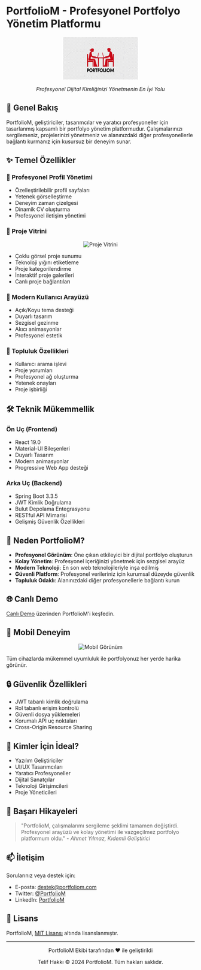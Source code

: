 # PortfolioM - Profesyonel Portfolyo Yönetim Platformu

<div align="center">
  <img src="frontend/portfolioM/src/assets/logo.jpg" alt="PortfolioM Logo" width="200"/>
  <br/>
  <p><em>Profesyonel Dijital Kimliğinizi Yönetmenin En İyi Yolu</em></p>
</div>

## 🌟 Genel Bakış

PortfolioM, geliştiriciler, tasarımcılar ve yaratıcı profesyoneller için tasarlanmış kapsamlı bir portfolyo yönetim platformudur. Çalışmalarınızı sergilemeniz, projelerinizi yönetmeniz ve alanınızdaki diğer profesyonellerle bağlantı kurmanız için kusursuz bir deneyim sunar.

## ✨ Temel Özellikler

### 🎯 Profesyonel Profil Yönetimi

- Özelleştirilebilir profil sayfaları
- Yetenek görselleştirme
- Deneyim zaman çizelgesi
- Dinamik CV oluşturma
- Profesyonel iletişim yönetimi

### 📂 Proje Vitrini

<div align="center">
  <img src="path/to/project-showcase.png" alt="Proje Vitrini" width="600"/>
</div>

- Çoklu görsel proje sunumu
- Teknoloji yığını etiketleme
- Proje kategorilendirme
- İnteraktif proje galerileri
- Canlı proje bağlantıları

### 🎨 Modern Kullanıcı Arayüzü

- Açık/Koyu tema desteği
- Duyarlı tasarım
- Sezgisel gezinme
- Akıcı animasyonlar
- Profesyonel estetik

### 🤝 Topluluk Özellikleri

- Kullanıcı arama işlevi
- Proje yorumları
- Profesyonel ağ oluşturma
- Yetenek onayları
- Proje işbirliği

## 🛠 Teknik Mükemmellik

### Ön Uç (Frontend)

- React 19.0
- Material-UI Bileşenleri
- Duyarlı Tasarım
- Modern animasyonlar
- Progressive Web App desteği

### Arka Uç (Backend)

- Spring Boot 3.3.5
- JWT Kimlik Doğrulama
- Bulut Depolama Entegrasyonu
- RESTful API Mimarisi
- Gelişmiş Güvenlik Özellikleri

## 🎉 Neden PortfolioM?

- **Profesyonel Görünüm**: Öne çıkan etkileyici bir dijital portfolyo oluşturun
- **Kolay Yönetim**: Profesyonel içeriğinizi yönetmek için sezgisel arayüz
- **Modern Teknoloji**: En son web teknolojileriyle inşa edilmiş
- **Güvenli Platform**: Profesyonel verileriniz için kurumsal düzeyde güvenlik
- **Topluluk Odaklı**: Alanınızdaki diğer profesyonellerle bağlantı kurun

## 🌐 Canlı Demo

[Canlı Demo](https://portfolio-m-steel.vercel.app) üzerinden PortfolioM'i keşfedin.

## 📱 Mobil Deneyim

<div align="center">
  <img src="path/to/mobile-view.png" alt="Mobil Görünüm" width="300"/>
</div>

Tüm cihazlarda mükemmel uyumluluk ile portfolyonuz her yerde harika görünür.

## 🔒 Güvenlik Özellikleri

- JWT tabanlı kimlik doğrulama
- Rol tabanlı erişim kontrolü
- Güvenli dosya yüklemeleri
- Korumalı API uç noktaları
- Cross-Origin Resource Sharing

## 💼 Kimler İçin İdeal?

- Yazılım Geliştiriciler
- UI/UX Tasarımcıları
- Yaratıcı Profesyoneller
- Dijital Sanatçılar
- Teknoloji Girişimcileri
- Proje Yöneticileri

## 🌟 Başarı Hikayeleri

> "PortfolioM, çalışmalarımı sergileme şeklimi tamamen değiştirdi. Profesyonel arayüzü ve kolay yönetimi ile vazgeçilmez portfolyo platformum oldu." - _Ahmet Yılmaz, Kıdemli Geliştirici_

## 📫 İletişim

Sorularınız veya destek için:

- E-posta: destek@portfoliom.com
- Twitter: [@PortfolioM](https://twitter.com/portfoliom)
- LinkedIn: [PortfolioM](https://linkedin.com/company/portfoliom)

## 📄 Lisans

PortfolioM, [MIT Lisansı](LICENSE) altında lisanslanmıştır.

---

<div align="center">
  <p>PortfolioM Ekibi tarafından ❤️ ile geliştirildi</p>
  <p>Telif Hakkı © 2024 PortfolioM. Tüm hakları saklıdır.</p>
</div>
